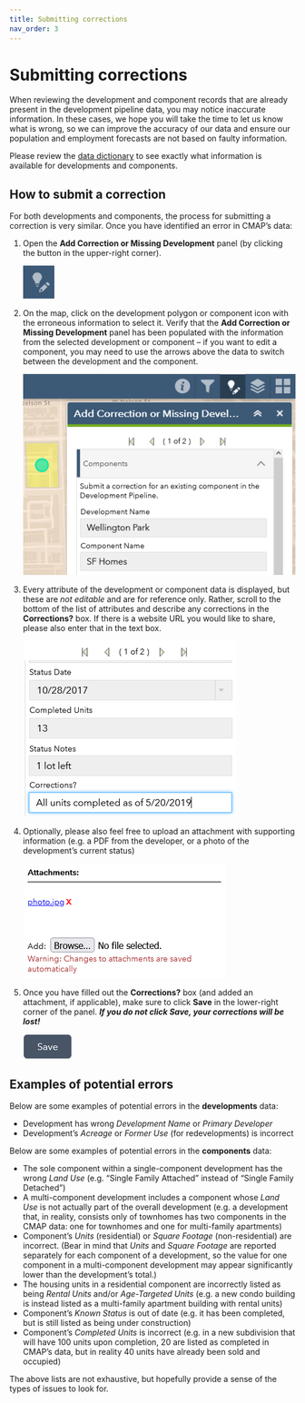 ```yaml
---
title: Submitting corrections
nav_order: 3
---
```


# Submitting corrections

When reviewing the development and component records that are already present in the development pipeline data, you may notice inaccurate information. In these cases, we hope you will take the time to let us know what is wrong, so we can improve the accuracy of our data and ensure our population and employment forecasts are not based on faulty information.

Please review the [data dictionary](./data-dictionary.html) to see exactly what information is available for developments and components.

## How to submit a correction

For both developments and components, the process for submitting a correction is very similar. Once you have identified an error in CMAP’s data:

1. Open the **Add Correction or Missing Development** panel (by clicking the button in the upper-right corner).
    
    ![](./img/add-correction-missing-dev-button.png)
    
1. On the map, click on the development polygon or component icon with the erroneous information to select it. Verify that the **Add Correction or Missing Development** panel has been populated with the information from the selected development or component – if you want to edit a component, you may need to use the arrows above the data to switch between the development and the component.
    
    ![](./img/component-correction-select.png)
    
1. Every attribute of the development or component data is displayed, but these are *not editable* and are for reference only. Rather, scroll to the bottom of the list of attributes and describe any corrections in the **Corrections?** box. If there is a website URL you would like to share, please also enter that in the text box.
    
    ![](./img/component-correction-textbox.png)
    
1. Optionally, please also feel free to upload an attachment with supporting information (e.g. a PDF from the developer, or a photo of the development’s current status)
    
    ![](./img/component-correction-attachment.png)
    
1. Once you have filled out the **Corrections?** box (and added an attachment, if applicable), make sure to click **Save** in the lower-right corner of the panel. ***If you do not click Save, your corrections will be lost!***
    
    ![](./img/component-correction-save.png)

## Examples of potential errors

Below are some examples of potential errors in the **developments** data:

- Development has wrong *Development Name* or *Primary Developer*
- Development’s *Acreage* or *Former Use* (for redevelopments) is incorrect

Below are some examples of potential errors in the **components** data:

- The sole component within a single-component development has the wrong *Land Use* (e.g. “Single Family Attached” instead of “Single Family Detached”)
- A multi-component development includes a component whose *Land Use* is not actually part of the overall development (e.g. a development that, in reality, consists only of townhomes has two components in the CMAP data: one for townhomes and one for multi-family apartments)
- Component’s *Units* (residential) or *Square Footage* (non-residential) are incorrect. (Bear in mind that *Units* and *Square Footage* are reported separately for each component of a development, so the value for one component in a multi-component development may appear significantly lower than the development’s total.)
- The housing units in a residential component are incorrectly listed as being *Rental Units* and/or *Age-Targeted Units* (e.g. a new condo building is instead listed as a multi-family apartment building with rental units)
- Component’s *Known Status* is out of date (e.g. it has been completed, but is still listed as being under construction)
- Component’s *Completed Units* is incorrect (e.g. in a new subdivision that will have 100 units upon completion, 20 are listed as completed in CMAP’s data, but in reality 40 units have already been sold and occupied)

The above lists are not exhaustive, but hopefully provide a sense of the types of issues to look for.
